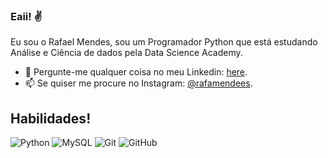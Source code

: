 ### Eaii! ✌️

Eu sou o Rafael Mendes, sou um Programador Python que está estudando Análise e Ciência de dados pela Data Science Academy.

- 💬 Pergunte-me qualquer coisa no meu Linkedin: [here](https://www.linkedin.com/in/rafaelbayma/).
- 📫 Se quiser me procure no Instagram: [@rafamendees](https://www.instagram.com/rafamendees).

## Habilidades!

![Python](https://img.shields.io/badge/python-3670A0?style=for-the-badge&logo=python&logoColor=ffdd54)
![MySQL](https://img.shields.io/badge/mysql-%2300f.svg?style=for-the-badge&logo=mysql&logoColor=white)
![Git](https://img.shields.io/badge/git-%23F05033.svg?style=for-the-badge&logo=git&logoColor=white)
![GitHub](https://img.shields.io/badge/github-%23121011.svg?style=for-the-badge&logo=github&logoColor=white)
